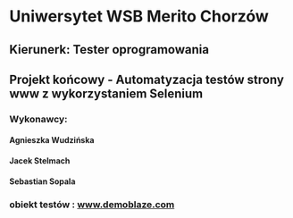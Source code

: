 # Uniwersytet WSB Merito Chorzów

## Kierunerk: Tester oprogramowania
## Projekt końcowy - Automatyzacja testów strony www z wykorzystaniem Selenium

### Wykonawcy:
#### Agnieszka Wudzińska
#### Jacek Stelmach
#### Sebastian Sopala

### obiekt testów : www.demoblaze.com


